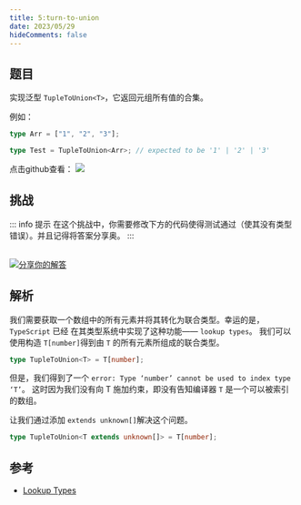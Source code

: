 ```yaml
---
title: 5:turn-to-union
date: 2023/05/29
hideComments: false
---
```


## 题目

实现泛型 `TupleToUnion<T>`，它返回元组所有值的合集。

例如：

```typescript
type Arr = ["1", "2", "3"];

type Test = TupleToUnion<Arr>; // expected to be '1' | '2' | '3'
```

<p align='left'>
  点击github查看：

  <a href='https://github.com/W-HanYu/FE-Typescript/blob/master/vuepress/docs/challenge/2.5.turn-to-union.md'>
    <img src='https://img.shields.io/badge/Github-1.8k+-143?logo=typescript&color=3178C6&logoColor=fff' />
  </a>
</p>

## 挑战

::: info 提示
在这个挑战中，你需要修改下方的代码使得测试通过（使其没有类型错误）。并且记得将答案分享奥。
:::

<CodeBox surl="https://stackblitz.com/edit/typescript-wgcecz?embed=1&file=2.5.turn-to-union.ts&hideExplorer=1&hideNavigation=1&theme=dark&view=editor" />

<!--info-footer-start--><br> <a href="https://github.com/W-HanYu/FE-Typescript/issues/new?assignees=Ustinian&labels=answer&template=2-5%E5%AE%9E%E7%8E%B0-turn-to-union.md&title=2-5%E5%AE%9E%E7%8E%B0-turn-to-union.md" target="_blank"><img src="https://6d78-mxm1923893223-ulteh-1302287111.tcb.qcloud.la/-%E5%88%86%E4%BA%AB%E4%BD%A0%E7%9A%84%E8%A7%A3%E7%AD%94-teal.svg?sign=8bb2a2a3bd2b1cc8f86bfd919d53197e&t=1668143704" alt="分享你的解答"/></a>  <!--info-footer-end-->

## 解析

我们需要获取一个数组中的所有元素并将其转化为联合类型。幸运的是，`TypeScript` 已经 在其类型系统中实现了这种功能—— `lookup types`。 我们可以使用构造 `T[number]`得到由 `T` 的所有元素所组成的联合类型。

```typescript
type TupleToUnion<T> = T[number];
```

但是，我们得到了一个 `error: Type ‘number’ cannot be used to index type ‘T’`。 这时因为我们没有向 T 施加约束，即没有告知编译器 `T` 是一个可以被索引的数组。

让我们通过添加 `extends unknown[]`解决这个问题。

```typescript
type TupleToUnion<T extends unknown[]> = T[number];
```

## 参考

- [Lookup Types](https://www.typescriptlang.org/docs/handbook/release-notes/typescript-2-1.html#keyof-and-lookup-types)
